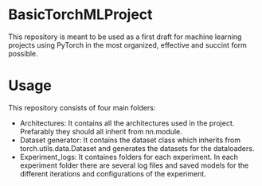 # BasicTorchMLProject

This repository is meant to be used as a first draft for machine learning projects using PyTorch in the most organized, effective and succint form possible.

# Usage
This repository consists of four main folders:
* Architectures: It contains all the architectures used in the project. Prefarably they should all inherit from nn.module.
* Dataset generator: It contains the dataset class which inherits from torch.utils.data.Dataset and generates the datasets for the dataloaders.
* Experiment_logs: It containes folders for each experiment. In each experiment folder there are several log files and saved models for the different iterations and configurations of the experiment.
